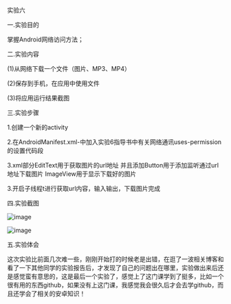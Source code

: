 实验六

一.实验目的

掌握Android网络访问方法；

二.实验内容

(1)从网络下载一个文件（图片、MP3、MP4）

(2)保存到手机，在应用中使用文件

(3)将应用运行结果截图

三.实验步骤

1.创建一个新的activity

2.在AndroidManifest.xml-中加入实验6指导书中有关网络通讯uses-permission的设置代码段

3.xml部分EditText用于获取图片的url地址
并且添加Button用于添加监听通过url地址下载图片 ImageView用于显示下载好的图片

3.开启子线程t进行获取url内容，输入输出，下载图片完成

四.实验截图

![image](https://github.com/lixubin51/android-labs-2018/blob/master/Com1614080901109/com1614080901109-11.png)

![image](https://github.com/lixubin51/android-labs-2018/blob/master/Com1614080901109/com1614080901109-12.png)


五.实验体会 

这次实验比前面几次难一些，刚刚开始打的时候老是出错，在逛了一波相关博客和看了一下其他同学的实验报告后，才发现了自己的问题出在哪里，实验做出来后还是感觉蛮有意思的，这是最后一个实验了，感觉上了这门课学到了挺多，比如一个很有用的东西github，如果没有上这门课，我感觉我会很久后才会去学github，而且还学会了相关的安卓知识！

